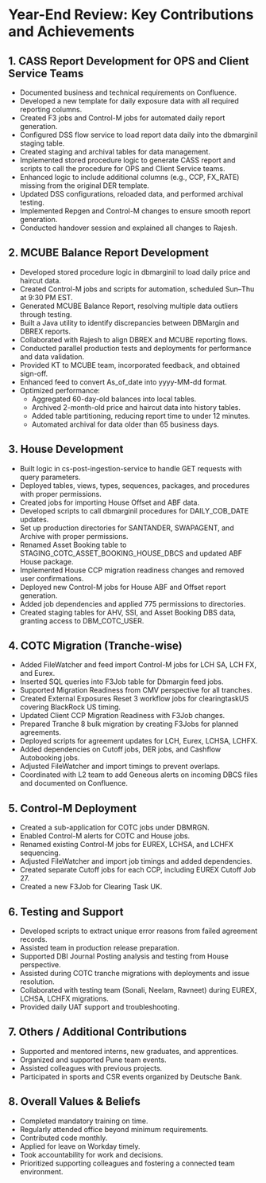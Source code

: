 # Year-End Review: Key Contributions and Achievements

## 1. CASS Report Development for OPS and Client Service Teams
- Documented business and technical requirements on Confluence.
- Developed a new template for daily exposure data with all required reporting columns.
- Created F3 jobs and Control-M jobs for automated daily report generation.
- Configured DSS flow service to load report data daily into the dbmarginil staging table.
- Created staging and archival tables for data management.
- Implemented stored procedure logic to generate CASS report and scripts to call the procedure for OPS and Client Service teams.
- Enhanced logic to include additional columns (e.g., CCP, FX_RATE) missing from the original DER template.
- Updated DSS configurations, reloaded data, and performed archival testing.
- Implemented Repgen and Control-M changes to ensure smooth report generation.
- Conducted handover session and explained all changes to Rajesh.

## 2. MCUBE Balance Report Development
- Developed stored procedure logic in dbmarginil to load daily price and haircut data.
- Created Control-M jobs and scripts for automation, scheduled Sun–Thu at 9:30 PM EST.
- Generated MCUBE Balance Report, resolving multiple data outliers through testing.
- Built a Java utility to identify discrepancies between DBMargin and DBREX reports.
- Collaborated with Rajesh to align DBREX and MCUBE reporting flows.
- Conducted parallel production tests and deployments for performance and data validation.
- Provided KT to MCUBE team, incorporated feedback, and obtained sign-off.
- Enhanced feed to convert As_of_date into yyyy-MM-dd format.
- Optimized performance:
  - Aggregated 60-day-old balances into local tables.
  - Archived 2-month-old price and haircut data into history tables.
  - Added table partitioning, reducing report time to under 12 minutes.
  - Automated archival for data older than 65 business days.

## 3. House Development
- Built logic in cs-post-ingestion-service to handle GET requests with query parameters.
- Deployed tables, views, types, sequences, packages, and procedures with proper permissions.
- Created jobs for importing House Offset and ABF data.
- Developed scripts to call dbmarginil procedures for DAILY_COB_DATE updates.
- Set up production directories for SANTANDER, SWAPAGENT, and Archive with proper permissions.
- Renamed Asset Booking table to STAGING_COTC_ASSET_BOOKING_HOUSE_DBCS and updated ABF House package.
- Implemented House CCP migration readiness changes and removed user confirmations.
- Deployed new Control-M jobs for House ABF and Offset report generation.
- Added job dependencies and applied 775 permissions to directories.
- Created staging tables for AHV, SSI, and Asset Booking DBS data, granting access to DBM_COTC_USER.

## 4. COTC Migration (Tranche-wise)
- Added FileWatcher and feed import Control-M jobs for LCH SA, LCH FX, and Eurex.
- Inserted SQL queries into F3Job table for Dbmargin feed jobs.
- Supported Migration Readiness from CMV perspective for all tranches.
- Created External Exposures Reset 3 workflow jobs for clearingtaskUS covering BlackRock US timing.
- Updated Client CCP Migration Readiness with F3Job changes.
- Prepared Tranche 8 bulk migration by creating F3Jobs for planned agreements.
- Deployed scripts for agreement updates for LCH, Eurex, LCHSA, LCHFX.
- Added dependencies on Cutoff jobs, DER jobs, and Cashflow Autobooking jobs.
- Adjusted FileWatcher and import timings to prevent overlaps.
- Coordinated with L2 team to add Geneous alerts on incoming DBCS files and documented on Confluence.

## 5. Control-M Deployment
- Created a sub-application for COTC jobs under DBMRGN.
- Enabled Control-M alerts for COTC and House jobs.
- Renamed existing Control-M jobs for EUREX, LCHSA, and LCHFX sequencing.
- Adjusted FileWatcher and import job timings and added dependencies.
- Created separate Cutoff jobs for each CCP, including EUREX Cutoff Job 27.
- Created a new F3Job for Clearing Task UK.

## 6. Testing and Support
- Developed scripts to extract unique error reasons from failed agreement records.
- Assisted team in production release preparation.
- Supported DBI Journal Posting analysis and testing from House perspective.
- Assisted during COTC tranche migrations with deployments and issue resolution.
- Collaborated with testing team (Sonali, Neelam, Ravneet) during EUREX, LCHSA, LCHFX migrations.
- Provided daily UAT support and troubleshooting.

## 7. Others / Additional Contributions
- Supported and mentored interns, new graduates, and apprentices.
- Organized and supported Pune team events.
- Assisted colleagues with previous projects.
- Participated in sports and CSR events organized by Deutsche Bank.

## 8. Overall Values & Beliefs
- Completed mandatory training on time.
- Regularly attended office beyond minimum requirements.
- Contributed code monthly.
- Applied for leave on Workday timely.
- Took accountability for work and decisions.
- Prioritized supporting colleagues and fostering a connected team environment.
